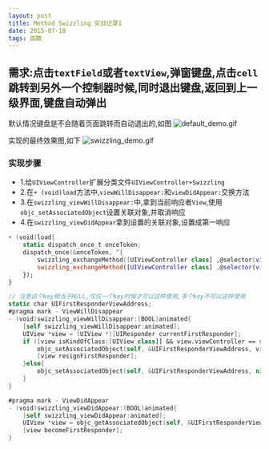 ```yaml
---
layout: post
title: Method Swizzling 实战记录1
date: 2015-07-18
tags: 函数
---
```


## 需求:点击`textField`或者`textView`,弹窗键盘,点击`cell`跳转到另外一个控制器时候,同时退出键盘,返回到上一级界面,键盘自动弹出

默认情况键盘是不会随着页面跳转而自动退出的,如图
![default_demo.gif](https://upload-images.jianshu.io/upload_images/987457-001a46bb91cc07d6.gif?imageMogr2/auto-orient/strip)

实现的最终效果图,如下
![swizzling_demo.gif](https://upload-images.jianshu.io/upload_images/987457-d1508a3fb4f57dbc.gif?imageMogr2/auto-orient/strip)

### 实现步骤
- 1.给`UIViewController`扩展分类文件`UIViewController+Swizzling`
- 2.在`+ (void)load`方法中,`viewWillDisappear:`和`viewDidAppear:`交换方法
- 3.在`swizzling_viewWillDisappear:`中,拿到当前响应者`View`,使用`objc_setAssociatedObject`设置关联对象,并取消响应
- 4.在`swizzling_viewDidAppear`拿到设置的关联对象,设置成第一响应


```swift
+ (void)load{
    static dispatch_once_t onceToken;
    dispatch_once(&onceToken, ^{
        swizzling_exchangeMethod([UIViewController class] ,@selector(viewDidAppear:), @selector(swizzling_viewDidAppear:));
        swizzling_exchangeMethod([UIViewController class] ,@selector(viewWillDisappear:), @selector(swizzling_viewWillDisappear:));
    });
}
```

```swift
// 注意这个key相当于NULL,仅仅一个key时候才可以这样使用,多个key不可以这样使用
static char UIFirstResponderViewAddress;
#pragma mark - ViewWillDisappear
- (void)swizzling_viewWillDisappear:(BOOL)animated{
    [self swizzling_viewWillDisappear:animated];
    UIView *view = (UIView *)[UIResponder currentFirstResponder];
    if ([view isKindOfClass:[UIView class]] && view.viewController == self) {
        objc_setAssociatedObject(self, &UIFirstResponderViewAddress, view, OBJC_ASSOCIATION_RETAIN_NONATOMIC);
        [view resignFirstResponder];
    }else{
        objc_setAssociatedObject(self, &UIFirstResponderViewAddress, nil, OBJC_ASSOCIATION_RETAIN_NONATOMIC);
    }
}
```

```swift
#pragma mark - ViewDidAppear
- (void)swizzling_viewDidAppear:(BOOL)animated{
    [self swizzling_viewDidAppear:animated];
    UIView *view = objc_getAssociatedObject(self, &UIFirstResponderViewAddress);
    [view becomeFirstResponder];
}
```
